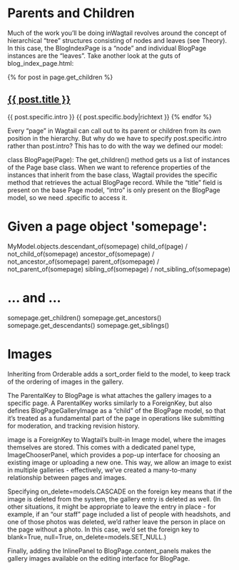 # Parents and Children
Much of the work you’ll be doing inWagtail revolves around the concept of hierarchical “tree” structures consisting of
nodes and leaves (see Theory). In this case, the BlogIndexPage is a “node” and individual BlogPage instances
are the “leaves”.
Take another look at the guts of blog_index_page.html:

{% for post in page.get_children %}
<h2><a href="{% pageurl post %}">{{ post.title }}</a></h2>
{{ post.specific.intro }}
{{ post.specific.body|richtext }}
{% endfor %}

Every “page” in Wagtail can call out to its parent or children from its own position in the hierarchy. But why do we
have to specify post.specific.intro rather than post.intro? This has to do with the way we defined our
model:

class BlogPage(Page):
The get_children() method gets us a list of instances of the Page base class. When we want to reference
properties of the instances that inherit from the base class, Wagtail provides the specific method that retrieves the
actual BlogPage record. While the “title” field is present on the base Page model, “intro” is only present on the
BlogPage model, so we need .specific to access it.

# Given a page object 'somepage':
MyModel.objects.descendant_of(somepage)
child_of(page) / not_child_of(somepage)
ancestor_of(somepage) / not_ancestor_of(somepage)
parent_of(somepage) / not_parent_of(somepage)
sibling_of(somepage) / not_sibling_of(somepage)
# ... and ...
somepage.get_children()
somepage.get_ancestors()
somepage.get_descendants()
somepage.get_siblings()

# Images
Inheriting from Orderable adds a sort_order field to the model, to keep track of the ordering of images in the
gallery.

The ParentalKey to BlogPage is what attaches the gallery images to a specific page. A ParentalKey works
similarly to a ForeignKey, but also defines BlogPageGalleryImage as a “child” of the BlogPage model, so
that it’s treated as a fundamental part of the page in operations like submitting for moderation, and tracking revision
history.

image is a ForeignKey to Wagtail’s built-in Image model, where the images themselves are stored. This comes
with a dedicated panel type, ImageChooserPanel, which provides a pop-up interface for choosing an existing
image or uploading a new one. This way, we allow an image to exist in multiple galleries - effectively, we’ve created
a many-to-many relationship between pages and images.

Specifying on_delete=models.CASCADE on the foreign key means that if the image is deleted from the system,
the gallery entry is deleted as well. (In other situations, it might be appropriate to leave the entry in place - for
example, if an “our staff” page included a list of people with headshots, and one of those photos was deleted, we’d
rather leave the person in place on the page without a photo. In this case, we’d set the foreign key to blank=True,
null=True, on_delete=models.SET_NULL.)

Finally, adding the InlinePanel to BlogPage.content_panels makes the gallery images available on the
editing interface for BlogPage.
